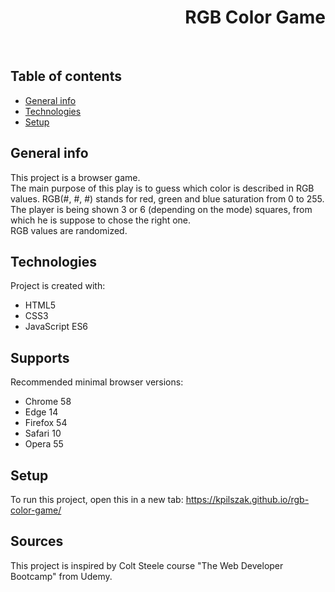 <h1 align="right">RGB Color Game</h1><br>

## Table of contents
* [General info](#general-info)
* [Technologies](#technologies)
* [Setup](#setup)

## General info
This project is a browser game.  
The main purpose of this play is to guess which color is described in RGB values.
RGB(#, #, #) stands for red, green and blue saturation from 0 to 255.
The player is being shown 3 or 6 (depending on the mode) squares, from which he is suppose to chose the right one.  
RGB values are randomized.
	
## Technologies
Project is created with:
* HTML5
* CSS3
* JavaScript ES6

## Supports
Recommended minimal browser versions:
* Chrome 58
* Edge 14
* Firefox 54
* Safari 10
* Opera 55

## Setup
To run this project, open this in a new tab: <a href="https://kpilszak.github.io/rgb-color-game/">https://kpilszak.github.io/rgb-color-game/</a>

## Sources
This project is inspired by Colt Steele course "The Web Developer Bootcamp" from Udemy.
